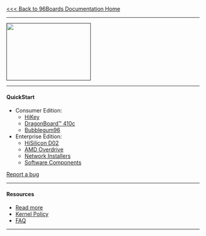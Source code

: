 [<<< Back to 96Boards Documentation Home](https://github.com/96boards/documentation/wiki)

***

[<img src="http://i.imgur.com/o3kSyth.png" data-canonical-src="http://i.imgur.com/o3kSyth.png" width="220" height="150" />]()

***

#### QuickStart

- Consumer Edition:
   - [HiKey](https://github.com/96boards/documentation/wiki/HiKey-Home)
   - [DragonBoard™ 410c](https://github.com/96boards/documentation/wiki/DragonBoard™-410c-Home)
   - [Bubblegum96](https://github.com/96boards/documentation/wiki/Bubblegum96-Home)
- Enterprise Edition:
   - [HiSilicon D02](https://github.com/96boards/documentation/wiki/ReferenceSoftwareEE#hisilicon-d02)
   - [AMD Overdrive](https://github.com/96boards/documentation/wiki/ReferenceSoftwareEE#amd-overdrive)
   - [Network Installers](https://github.com/96boards/documentation/wiki/ReferenceSoftwareEE#network-installers)
   - [Software Components](https://github.com/96boards/documentation/wiki/ReferenceSoftwareEE#enterprise-software-components)

[Report a bug](https://github.com/96boards/documentation/wiki/Reference-Platform-bugs)

***

#### Resources

- [Read more](https://github.com/96boards/documentation/wiki/ReferencePlatform)
- [Kernel Policy](https://github.com/96boards/documentation/wiki/RP-Kernel-Policy)
- [FAQ]()

***
